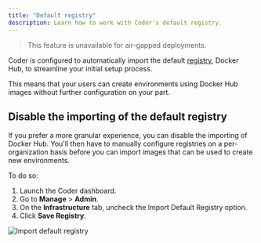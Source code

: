 ```yaml
---
title: "Default registry"
description: Learn how to work with Coder's default registry.
---
```


> This feature is unavailable for air-gapped deployments.

Coder is configured to automatically import the default [registry](index.md),
Docker Hub, to streamline your initial setup process.

This means that your users can create environments using Docker Hub images
without further configuration on your part.

## Disable the importing of the default registry

If you prefer a more granular experience, you can disable the importing of
Docker Hub. You'll then have to manually configure registries on a
per-organization basis before you can import images that can be used to create
new environments.

To do so:

1. Launch the Coder dashboard.
1. Go to **Manage** > **Admin**.
1. On the **Infrastructure** tab, uncheck the Import Default Registry option.
1. Click **Save Registry**.

![Import default registry](../../assets/import-default-registry.png)
